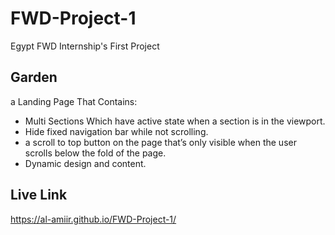 # FWD-Project-1

Egypt FWD Internship's First Project

## Garden

a Landing Page That Contains:

- Multi Sections Which have active state when a section is in the viewport.
- Hide fixed navigation bar while not scrolling.
- a scroll to top button on the page that’s only visible when the user scrolls below the fold of the page.
- Dynamic design and content.

## Live Link
https://al-amiir.github.io/FWD-Project-1/
